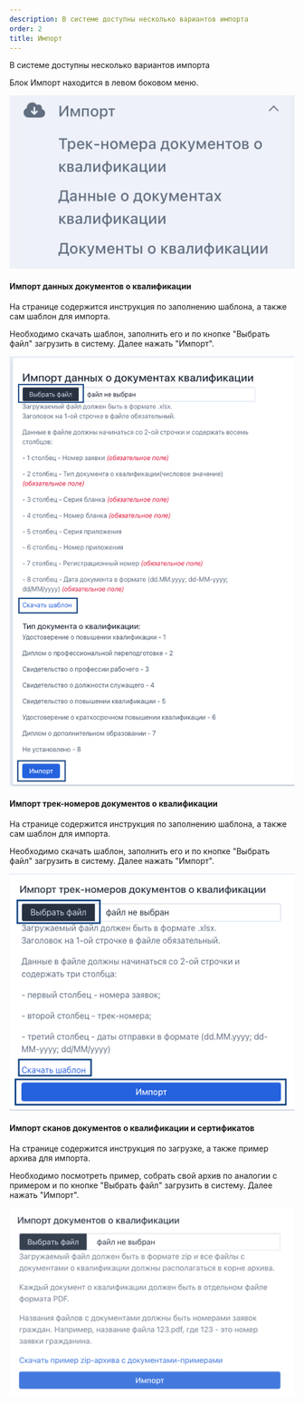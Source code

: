 ```yaml
---
description: В системе доступны несколько вариантов импорта
order: 2
title: Импорт
---
```


В системе доступны несколько вариантов импорта

Блок Импорт находится в левом боковом меню.

![](<../.gitbook/assets/image (105).png>)

#### Импорт данных документов о квалификации

На странице содержится инструкция по заполнению шаблона, а также сам шаблон для импорта.

Необходимо скачать шаблон, заполнить его и по кнопке "Выбрать файл" загрузить в систему. Далее нажать "Импорт".

![](<../.gitbook/assets/image (40).png>)

#### Импорт трек-номеров документов о квалификации

На странице содержится инструкция по заполнению шаблона, а также сам шаблон для импорта.

Необходимо скачать шаблон, заполнить его и по кнопке "Выбрать файл" загрузить в систему. Далее нажать "Импорт".

![](<../.gitbook/assets/image (41).png>)

#### Импорт сканов документов о квалификации и сертификатов

На странице содержится инструкция по загрузке, а также пример архива для импорта.

Необходимо посмотреть пример, собрать свой архив по аналогии с примером и по кнопке "Выбрать файл" загрузить в систему. Далее нажать "Импорт".

![](<../.gitbook/assets/image (104).png>)
